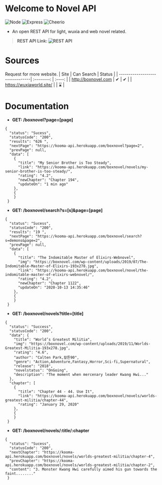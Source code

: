 # Welcome to Novel API
![Node](https://img.shields.io/badge/Node-v12.18.0-blue?style=for-the-badge)
![Express](https://img.shields.io/badge/Express--blue?style=for-the-badge)
![Cheerio](https://img.shields.io/badge/Cheerio--blue?style=for-the-badge)
- An open REST API for light, wuxia and web novel related.
> **REST API Link: ![REST API](https://kooma-api.herokuapp.com/boxnovel?page=1)**
# Sources
Request for more website.
| Site                            | Can Search | Status |
| --------------------------------| :--------: | :----: |
| http://boxnovel.com             |     ✔     |    ✔   |
| https://wuxiaworld.site/            |          |    ⌛   |

# Documentation
- **GET: /boxnovel?page=[page]**
```
{
  "status": "Sucess",
  "statusCode": "200",
  "results": "626 ",
  "nextPage": "https://kooma-api.herokuapp.com/boxnovel?page=2",
  "prevPage": null,
  "data": [
    {
      "title": "My Senior Brother is Too Steady",
      "link": "https://kooma-api.herokuapp.com/boxnovel/novels/my-senior-brother-is-too-steady/",
      "rating": "4.2",
      "newChapter": "Chapter 194",
      "updateOn": "1 min ago"
    },
    {
    }
 }
```

- **GET: /boxnovel/search?s=[s]&page=[page]**
```
{
  "status": "Sucess",
  "statusCode": "200",
  "results": "19 ",
  "nextPage": "https://kooma-api.herokuapp.com/boxnovel/search?s=demons&page=2",
  "prevPage": null,
  "data": [
    {
      "title": "The Indomitable Master of Elixirs-Webnovel",
      "img": "https://boxnovel.com/wp-content/uploads/2019/07/The-Indomitable-Master-of-Elixirs-193x278.jpg",
      "link": "https://kooma-api.herokuapp.com/boxnovel/novel/the-indomitable-master-of-elixirs-webnovel/",
      "rating": "4.2",
      "newChapter": "Chapter 1122",
      "updateOn": "2020-10-13 14:35:46"
    },
    {
    }
 }
```

- **GET: /boxnovel/novels?title=[title]**
```
{
  "status": "Success",
  "statusCode": "200",
  "data": {
    "title": "World’s Greatest Militia",
    "img": "https://boxnovel.com/wp-content/uploads/2019/11/Worlds-Greatest-Militia-193x278.jpg",
    "rating": "4.6",
    "author": "Calten Park,칼튼90",
    "genre": "Action,Adventure,Fantasy,Horror,Sci-fi,Supernatural",
    "release": "2018",
    "novelstatus": "OnGoing",
    "description": "The moment when mercenary leader Kwang Hwi..."
  },
  "chapter": [
    {
      "title": "Chapter 44 - 44. Use It",
      "link": "https://kooma-api.herokuapp.com/boxnovel/novels/worlds-greatest-militia/chapter-44",
      "rating": "January 29, 2020"
    },
    {
    }
 }
```

- **GET: /boxnovel/novels/:title/:chapter**
```
{
  "status": "Sucess",
  "statusCode": "200",
  "nextChapter": "https://kooma-api.herokuapp.com/boxnovel/novels/worlds-greatest-militia/chapter-4",
  "prevChapter": "https://kooma-api.herokuapp.com/boxnovel/novels/worlds-greatest-militia/chapter-2",
  "content": "3. Monster Kwang Hwi carefully aimed his gun towards the faint........"
 }
```
